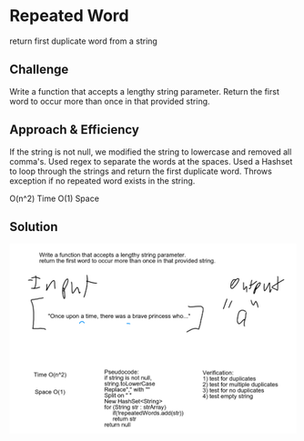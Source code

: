 # Repeated Word
<!-- Short summary or background information -->
return first duplicate word from a string

## Challenge
<!-- Description of the challenge -->
Write a function that accepts a lengthy string parameter.
Return the first word to occur more than once in that provided string.

## Approach & Efficiency
<!-- What approach did you take? Why? What is the Big O space/time for this approach? -->
If the string is not null, we modified the string to lowercase and removed all comma's. Used regex to
separate the words at the spaces. Used a Hashset to loop through the strings and return the
 first duplicate word. Throws exception if no repeated word exists in the string. 

O(n^2) Time 
O(1) Space

## Solution
<!-- Embedded whiteboard image -->
![Repeated Word](assets/repeatedword.png)
